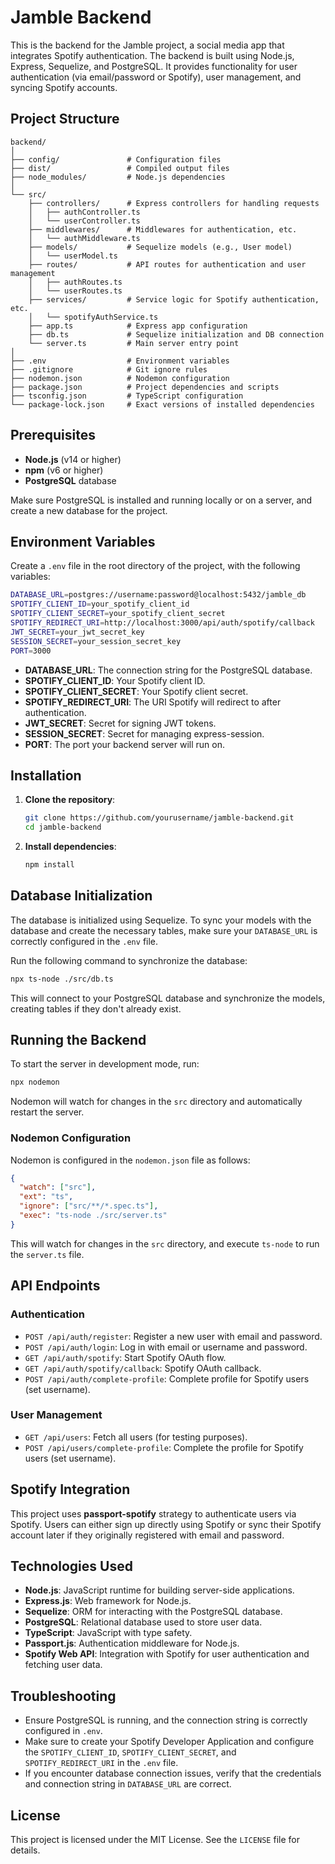 # Jamble Backend

This is the backend for the Jamble project, a social media app that integrates Spotify authentication. The backend is built using Node.js, Express, Sequelize, and PostgreSQL. It provides functionality for user authentication (via email/password or Spotify), user management, and syncing Spotify accounts.

## Project Structure

```
backend/
│
├── config/               # Configuration files
├── dist/                 # Compiled output files
├── node_modules/         # Node.js dependencies
│
└── src/
    ├── controllers/      # Express controllers for handling requests
    │   ├── authController.ts
    │   └── userController.ts
    ├── middlewares/      # Middlewares for authentication, etc.
    │   └── authMiddleware.ts
    ├── models/           # Sequelize models (e.g., User model)
    │   └── userModel.ts
    ├── routes/           # API routes for authentication and user management
    │   ├── authRoutes.ts
    │   └── userRoutes.ts
    ├── services/         # Service logic for Spotify authentication, etc.
    │   └── spotifyAuthService.ts
    ├── app.ts            # Express app configuration
    ├── db.ts             # Sequelize initialization and DB connection
    └── server.ts         # Main server entry point
│
├── .env                  # Environment variables
├── .gitignore            # Git ignore rules
├── nodemon.json          # Nodemon configuration
├── package.json          # Project dependencies and scripts
├── tsconfig.json         # TypeScript configuration
└── package-lock.json     # Exact versions of installed dependencies
```

## Prerequisites

- **Node.js** (v14 or higher)
- **npm** (v6 or higher)
- **PostgreSQL** database

Make sure PostgreSQL is installed and running locally or on a server, and create a new database for the project.

## Environment Variables

Create a `.env` file in the root directory of the project, with the following variables:

```bash
DATABASE_URL=postgres://username:password@localhost:5432/jamble_db
SPOTIFY_CLIENT_ID=your_spotify_client_id
SPOTIFY_CLIENT_SECRET=your_spotify_client_secret
SPOTIFY_REDIRECT_URI=http://localhost:3000/api/auth/spotify/callback
JWT_SECRET=your_jwt_secret_key
SESSION_SECRET=your_session_secret_key
PORT=3000
```

- **DATABASE_URL**: The connection string for the PostgreSQL database.
- **SPOTIFY_CLIENT_ID**: Your Spotify client ID.
- **SPOTIFY_CLIENT_SECRET**: Your Spotify client secret.
- **SPOTIFY_REDIRECT_URI**: The URI Spotify will redirect to after authentication.
- **JWT_SECRET**: Secret for signing JWT tokens.
- **SESSION_SECRET**: Secret for managing express-session.
- **PORT**: The port your backend server will run on.

## Installation

1. **Clone the repository**:
   ```bash
   git clone https://github.com/yourusername/jamble-backend.git
   cd jamble-backend
   ```

2. **Install dependencies**:
   ```bash
   npm install
   ```

## Database Initialization

The database is initialized using Sequelize. To sync your models with the database and create the necessary tables, make sure your `DATABASE_URL` is correctly configured in the `.env` file.

Run the following command to synchronize the database:

```bash
npx ts-node ./src/db.ts
```

This will connect to your PostgreSQL database and synchronize the models, creating tables if they don't already exist.

## Running the Backend

To start the server in development mode, run:

```bash
npx nodemon
```

Nodemon will watch for changes in the `src` directory and automatically restart the server.

### Nodemon Configuration

Nodemon is configured in the `nodemon.json` file as follows:

```json
{
  "watch": ["src"],
  "ext": "ts",
  "ignore": ["src/**/*.spec.ts"],
  "exec": "ts-node ./src/server.ts"
}
```

This will watch for changes in the `src` directory, and execute `ts-node` to run the `server.ts` file.

## API Endpoints

### Authentication

- `POST /api/auth/register`: Register a new user with email and password.
- `POST /api/auth/login`: Log in with email or username and password.
- `GET /api/auth/spotify`: Start Spotify OAuth flow.
- `GET /api/auth/spotify/callback`: Spotify OAuth callback.
- `POST /api/auth/complete-profile`: Complete profile for Spotify users (set username).

### User Management

- `GET /api/users`: Fetch all users (for testing purposes).
- `POST /api/users/complete-profile`: Complete the profile for Spotify users (set username).

## Spotify Integration

This project uses **passport-spotify** strategy to authenticate users via Spotify. Users can either sign up directly using Spotify or sync their Spotify account later if they originally registered with email and password.

## Technologies Used

- **Node.js**: JavaScript runtime for building server-side applications.
- **Express.js**: Web framework for Node.js.
- **Sequelize**: ORM for interacting with the PostgreSQL database.
- **PostgreSQL**: Relational database used to store user data.
- **TypeScript**: JavaScript with type safety.
- **Passport.js**: Authentication middleware for Node.js.
- **Spotify Web API**: Integration with Spotify for user authentication and fetching user data.

## Troubleshooting

- Ensure PostgreSQL is running, and the connection string is correctly configured in `.env`.
- Make sure to create your Spotify Developer Application and configure the `SPOTIFY_CLIENT_ID`, `SPOTIFY_CLIENT_SECRET`, and `SPOTIFY_REDIRECT_URI` in the `.env` file.
- If you encounter database connection issues, verify that the credentials and connection string in `DATABASE_URL` are correct.

## License

This project is licensed under the MIT License. See the `LICENSE` file for details.
